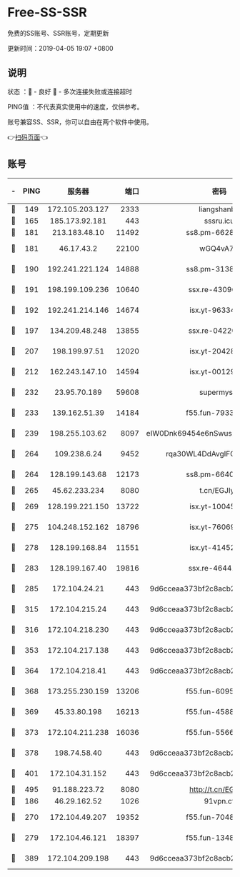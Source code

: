 # Free-SS-SSR

免费的SS账号、SSR账号，定期更新

更新时间：2019-04-05 19:07 +0800

## 说明

状态     ：🙂 - 良好 🙁 - 多次连接失败或连接超时

PING值   ：不代表真实使用中的速度，仅供参考。

账号兼容SS、SSR，你可以自由在两个软件中使用。

👉[扫码页面](https://liesauer.github.io/Free-SS-SSR/)👈

## 账号

|-|PING|服务器|端口|密码|加密方式|区域|
|:----:|:----:|:-----:|-----:|:----:|:----:|:----:|
|🙂|149|172.105.203.127|2333|liangshanbo|chacha20|JP|
|🙂|165|185.173.92.181|443|sssru.icu|rc4-md5|RU|
|🙂|181|213.183.48.10|11492|ss8.pm-66285034|rc4-md5|RU|
|🙂|181|46.17.43.2|22100|wGQ4vA7D|aes-256-gcm|RU|
|🙂|190|192.241.221.124|14888|ss8.pm-31382294|aes-256-cfb|US|
|🙂|191|198.199.109.236|10640|ssx.re-43096758|aes-256-cfb|US|
|🙂|192|192.241.214.146|14674|isx.yt-96334607|aes-256-cfb|US|
|🙂|197|134.209.48.248|13855|ssx.re-04220668|aes-256-cfb|US|
|🙂|207|198.199.97.51|12020|isx.yt-20428296|aes-256-cfb|US|
|🙂|212|162.243.147.10|14594|isx.yt-00129224|aes-256-cfb|US|
|🙂|232|23.95.70.189|59608|supermyssr|chacha20-ietf|US|
|🙂|233|139.162.51.39|14184|f55.fun-79338147|aes-256-cfb|SG|
|🙂|239|198.255.103.62|8097|eIW0Dnk69454e6nSwuspv9DmS201tQ0D|aes-256-cfb|US|
|🙂|264|109.238.6.24|9452|rqa30WL4DdAvgIFG6Fs3znzTa|aes-256-cfb|FR|
|🙂|264|128.199.143.68|12173|ss8.pm-66400443|aes-256-cfb|SG|
|🙂|265|45.62.233.234|8080|t.cn/EGJIyrl|rc4-md5|CA|
|🙂|269|128.199.221.150|13722|isx.yt-10045081|aes-256-cfb|SG|
|🙂|275|104.248.152.162|18796|isx.yt-76069686|aes-256-cfb|SG|
|🙂|278|128.199.168.84|11551|isx.yt-41452908|aes-256-cfb|SG|
|🙂|283|128.199.167.40|19816|ssx.re-46441755|aes-256-cfb|SG|
|🙂|285|172.104.24.21|443|9d6cceaa373bf2c8acb22e60b6a58be6|aes-256-cfb|US|
|🙂|315|172.104.215.24|443|9d6cceaa373bf2c8acb22e60b6a58be6|aes-256-cfb|US|
|🙂|316|172.104.218.230|443|9d6cceaa373bf2c8acb22e60b6a58be6|aes-256-cfb|US|
|🙂|353|172.104.217.138|443|9d6cceaa373bf2c8acb22e60b6a58be6|aes-256-cfb|US|
|🙂|364|172.104.218.41|443|9d6cceaa373bf2c8acb22e60b6a58be6|aes-256-cfb|US|
|🙂|368|173.255.230.159|13206|f55.fun-60953753|aes-256-cfb|US|
|🙂|369|45.33.80.198|16213|f55.fun-45880587|aes-256-cfb|US|
|🙂|373|172.104.211.238|16036|f55.fun-55663188|aes-256-cfb|US|
|🙂|378|198.74.58.40|443|9d6cceaa373bf2c8acb22e60b6a58be6|aes-256-cfb|US|
|🙂|401|172.104.31.152|443|9d6cceaa373bf2c8acb22e60b6a58be6|aes-256-cfb|US|
|🙂|495|91.188.223.72|8080|http://t.cn/EGJIyrl|rc4-md5|RU|
|🙂|186|46.29.162.52|1026|91vpn.cf|rc4-md5|RU|
|🙂|270|172.104.49.207|19352|f55.fun-70481610|aes-256-cfb|SG|
|🙂|279|172.104.46.121|18397|f55.fun-13486304|aes-256-cfb|SG|
|🙂|389|172.104.209.198|443|9d6cceaa373bf2c8acb22e60b6a58be6|aes-256-cfb|US|

